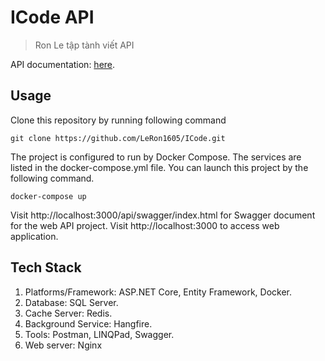 # ICode API
> Ron Le tập tành viết API

API documentation: [here](https://documenter.getpostman.com/view/15687929/VUxLy9Jm).
## Usage
Clone this repository by running following command
```
git clone https://github.com/LeRon1605/ICode.git
```
The project is configured to run by Docker Compose. The services are listed in the docker-compose.yml file. You can launch this project by the following command.
```
docker-compose up
```
Visit http://localhost:3000/api/swagger/index.html for Swagger document for the web API project.
Visit http://localhost:3000 to access web application.

## Tech Stack
1. Platforms/Framework: ASP.NET Core, Entity Framework, Docker.
2. Database: SQL Server.
3. Cache Server: Redis.
4. Background Service: Hangfire.
5. Tools: Postman, LINQPad, Swagger.
6. Web server: Nginx

